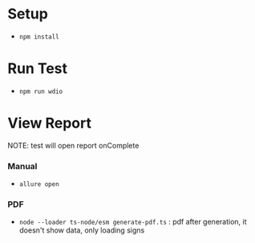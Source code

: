 # Setup

- `npm install`

# Run Test

- `npm run wdio`

# View Report

NOTE: test will open report onComplete

### Manual
- `allure open`

### PDF

- `node --loader ts-node/esm generate-pdf.ts` : pdf after generation, it doesn't show data, only loading signs